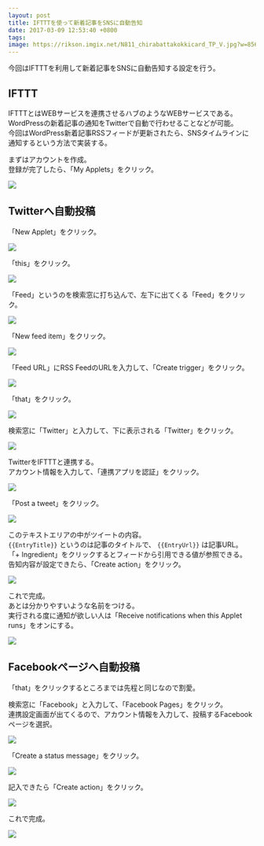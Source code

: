 ```yaml
---
layout: post
title: IFTTTを使って新着記事をSNSに自動告知
date: 2017-03-09 12:53:40 +0800
tags: 
image: https://rikson.imgix.net/N811_chirabattakokkicard_TP_V.jpg?w=856
---
```

今回はIFTTTを利用して新着記事をSNSに自動告知する設定を行う。

## IFTTT

IFTTTとはWEBサービスを連携させるハブのようなWEBサービスである。  
WordPressの新着記事の通知をTwitterで自動で行わせることなどが可能。  
今回はWordPress新着記事RSSフィードが更新されたら、SNSタイムラインに通知するという方法で実装する。

まずはアカウントを作成。  
登録が完了したら、「My Applets」をクリック。

![](https://rikson.imgix.net/59F7FBFF-9277-438C-86DE-530ADC953E1E.png)



## Twitterへ自動投稿

「New Applet」をクリック。

![](https://rikson.imgix.net/42CE1C9C-4782-43C1-9F42-2D66FBF57A75.png)

「this」をクリック。

![](https://rikson.imgix.net/DC757C09-7756-4DB6-BF4B-1ED4B044E431.png)

「Feed」というのを検索窓に打ち込んで、左下に出てくる「Feed」をクリック。

![](https://rikson.imgix.net/EE0D0562-A3B2-44D1-9CAA-A3D481120327.png)

「New feed item」をクリック。

![](https://rikson.imgix.net/DAE3BB04-DBB6-4561-83F6-393DFB4337F6.png)

「Feed URL」にRSS FeedのURLを入力して、「Create trigger」をクリック。

![](https://rikson.imgix.net/1DD402B7-8C57-42DC-B165-DEC7915E518D.png)

「that」をクリック。

![](https://rikson.imgix.net/FA5615BD-3C3E-4CC7-AC52-BFB073FC4550.png)

検索窓に「Twitter」と入力して、下に表示される「Twitter」をクリック。

![](https://rikson.imgix.net/47366D91-45FE-4F63-938A-38F37A0DC0D7.png)

TwitterをIFTTTと連携する。  
アカウント情報を入力して、「連携アプリを認証」をクリック。

![](https://rikson.imgix.net/96722568-5924-40AA-B19C-38101646E2F3.png)

「Post a tweet」をクリック。

![](https://rikson.imgix.net/C94E458F-1A0C-41F1-9785-9AE99B4EDD90.png)

<!-- {% raw  %} -->

このテキストエリアの中がツイートの内容。  
`{{EntryTitle}}` というのは記事のタイトルで、 `{{EntryUrl}}` は記事URL。  
「+ Ingredient」をクリックするとフィードから引用できる値が参照できる。  
告知内容が設定できたら、「Create action」をクリック。

<!-- {% endraw  %} -->

![](https://rikson.imgix.net/92D95EBA-E2F0-46B3-8B86-5B91B4C909C3.png)

これで完成。  
あとは分かりやすいような名前をつける。  
実行される度に通知が欲しい人は「Receive notifications when this Applet runs」をオンにする。

![](https://rikson.imgix.net/5949FC68-819F-4110-B9E3-7B76450A9316.png)

## Facebookページへ自動投稿

「that」をクリックするところまでは先程と同じなので割愛。

検索窓に「Facebook」と入力して、「Facebook Pages」をクリック。  
連携設定画面が出てくるので、アカウント情報を入力して、投稿するFacebookページを選択。

![](https://rikson.imgix.net/8EDE7223-9FEE-4591-B6AB-02005E45CF0D.png)

「Create a status message」をクリック。

![](https://rikson.imgix.net/4CB69EF1-5656-4C90-81A5-C11FF132FDBC.png)

記入できたら「Create action」をクリック。

![](https://rikson.imgix.net/8C1DA7D4-976E-48E3-8F34-A871B8D1875B.png)

これで完成。

![](https://rikson.imgix.net/1C056100-EA66-4926-97D8-A4430242D3C1.png)



